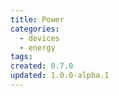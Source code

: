 ```yaml
---
title: Power
categories:
  - devices
  - energy
tags:
created: 0.7.0
updated: 1.0.0-alpha.1
---
```

